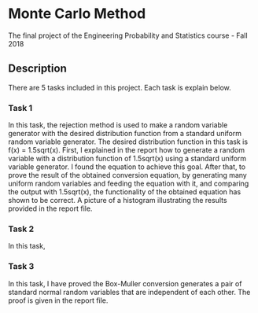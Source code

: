 # Monte Carlo Method
 The final project of the Engineering Probability and Statistics course - Fall 2018

## Description
There are 5 tasks included in this project. Each task is explain below.

### Task 1
In this task, the rejection method is used to make a random variable generator with the desired distribution function from a standard uniform random variable generator. The desired distribution function in this task is f(x) = 1.5sqrt(x). First, I explained in the report how to generate a random variable with a distribution function of 1.5sqrt(x) using a standard uniform variable generator. I found the equation to achieve this goal. After that, to prove the result of the obtained conversion equation, by generating many uniform random variables and feeding the equation with it, and comparing the output with 1.5sqrt(x), the functionality of the obtained equation has shown to be correct. A picture of a histogram illustrating the results provided in the report file.

### Task 2
In this task, 

### Task 3
In this task, I have proved the Box-Muller conversion generates a pair of standard normal random variables that are independent of each other. The proof is given in the report file.